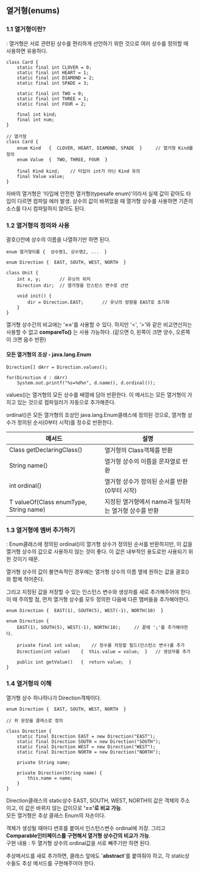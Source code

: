 ## 열거형(enums)

### 1.1 열거형이란?
: 열거형은 서로 관련된 상수를 편리하게 선언하기 위한 것으로 여러 상수를 정의할 때 사용하면 유용하다.

```
class Card {
    static final int CLOVER = 0;
    static final int HEART = 1;
    static final int DIAMOND = 2;
    static final int SPADE = 3;
    
    static final int TWO = 0;
    static final int THREE = 1;
    static final int FOUR = 2;
    
    final int kind;
    final int num;
}

// 열거형
class Card {
    enum Kind   {  CLOVER, HEART, DIAMOND, SPADE  }     // 열거형 Kind를 정의
    enum Value  {  TWO, THREE, FOUR  }
    
    final Kind kind;    // 타입이 int가 아닌 Kind 유의
    final Value value;
}
```

자바의 열거형은 '타입에 안전한 열거형(typesafe enum)'이라서 실제 값이 같아도 타입이 다르면 컴파일 에러 발생.
상수의 값이 바뀌었을 때 열거형 상수를 사용하면 기존의 소스를 다시 컴파일하지 않아도 된다.


### 1.2 열거형의 정의와 사용
괄호{}안에 상수의 이름을 나열하기만 하면 된다.
```
enum 열거형이름 {  상수명1, 상수명2, ...  }
```

```
enum Direction {  EAST, SOUTH, WEST, NORTH  }

class Unit {
    int x, y;       // 유닛의 위치
    Direction dir;  // 열거형을 인스턴스 변수로 선언
    
    void init() {
        dir = Direction.EAST;       // 유닛의 방향을 EAST로 초기화
    }
}
```

열거형 상수간의 비교에는 '**==**'를 사용할 수 있다. 하지만 '<', '>'와 같은 비교연산자는 사용할 수 없고
**compareTo()** 는 사용 가능하다. (같으면 0, 왼쪽이 크면 양수, 오른쪽이 크면 음수 반환)


#### 모든 열거형의 조상 - java.lang.Enum
```
Direction[] dArr = Direction.values();

for(Direction d : dArr)
    System.out.printf("%s=%d%n", d.name(), d.ordinal());

```

values()는 열거형의 모든 상수를 배열에 담아 반환한다.
이 메서드는 모든 열거형이 가지고 있는 것으로 컴파일러가 자동으로 추가해준다.

ordinal()은 모든 열거형의 조상인 java.lang.Enum클래스에 정의된 것으로,
열거형 상수가 정의된 순서(0부터 시작)를 정수로 반환한다.

| 메서드                                       | 설명                              |
|-------------------------------------------|---------------------------------|
| Class<E> getDeclaringClass()              | 열거형의 Class객체를 반환                |
| String name()                             | 열거형 상수의 이름을 문자열로 반환             |
| int ordinal()                             | 열거형 상수가 정의된 순서를 반환(0부터 시작)      |
| T valueOf(Class<T> enumType, String name) | 지정된 열거형에서 name과 일치하는 열거형 상수를 반환 |


### 1.3 열거형에 멤버 추가하기
: Enum클래스에 정의된 ordinal()이 열거형 상수가 정의된 순서를 반환하지만,
이 값을 열거형 상수의 값으로 사용하지 않는 것이 좋다. 이 값은 내부적인 용도로만 사용되기 위한 것이기 때문.

열거형 상수의 값이 불연속적인 경우에는 열거형 상수의 이름 옆에 원하는 값을 괄호()와 함께 적어준다.

그리고 지정된 값을 저장할 수 있는 인스턴스 변수와 생성자를 새로 추가해주어야 한다.
이 때 주의할 점, 먼저 열거형 상수를 모두 정의한 다음에 다른 멤버들을 추가해야한다.
```
enum Direction {  EAST(1), SOUTH(5), WEST(-1), NORTH(10)  }

enum Direction {
    EAST(1), SOUTH(5), WEST(-1), NORTH(10);     // 끝에 ';'를 추가해야한다.
    
    private final int value;    // 정수를 저장할 필드(인스턴스 변수)를 추가
    Direction(int value)    {  this.value = value;  }   // 생성자를 추가
    
    public int getValue()   {  return value;  }
}
```

### 1.4 열거형의 이해
열거형 상수 하나하나가 Direction객체이다.
```
enum Direction {  EAST, SOUTH, WEST, NORTH  }

// 위 문장을 클래스로 정의

class Direction {
    static final Direction EAST = new Direction("EAST");
    static final Direction SOUTH = new Direction("SOUTH");
    static final Direction WEST = new Direction("WEST");
    static final Direction NORTH = new Direction("NORTH");
    
    private String name;
    
    private Direction(String name) {
        this.name = name;
    }
}
```
Direction클래스의 static상수 EAST, SOUTH, WEST, NORTH의 값은 객체의 주소이고,
이 값은 바뀌지 않는 값이므로 **'=='로 비교 가능**.<br>
모든 열거형은 추상 클래스 Enum의 자손이다.

객체가 생성될 때마다 번호를 붙여서 인스턴스변수 ordinal에 저장.
그리고 **Comparable인터페이스를 구현해서 열거형 상수간의 비교가 가능**.<br>
구현 내용 : 두 열거형 상수의 ordinal값을 서로 빼주기만 하면 된다.

추상메서드를 새로 추가하면, 클래스 앞에도 '**abstract**'를 붙여줘야 하고,
각 static상수들도 추상 메서드를 구현해주어야 한다.





<br><br><br><br><br><br><br><br><br>